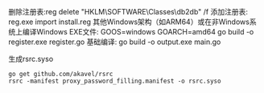 删除注册表:reg delete "HKLM\SOFTWARE\Classes\db2db" /f
添加注册表: reg.exe import install.reg
其他Windows架构（如ARM64）或在非Windows系统上编译Windows EXE文件:
GOOS=windows GOARCH=amd64 go build -o register.exe register.go
基础编译:
go build -o output.exe main.go

生成rsrc.syso
```
go get github.com/akavel/rsrc
rsrc -manifest proxy_password_filling.manifest -o rsrc.syso
```